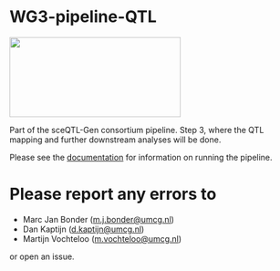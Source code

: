 # WG3-pipeline-QTL
<img src="https://user-images.githubusercontent.com/44268007/89252548-35b96f80-d659-11ea-97e9-4b4176df5f08.png" width="300" height="140" />

Part of the sceQTL-Gen consortium pipeline. Step 3, where the QTL mapping and further downstream analyses will be done.

Please see the [documentation](https://github.com/sc-eQTLgen-consortium/WG3-pipeline-QTL/wiki) for information on running the pipeline.

# Please report any errors to

-   Marc Jan Bonder ([m.j.bonder\@umcg.nl](mailto:m.j.bonder@umcg.nl))
-   Dan Kaptijn ([d.kaptijn\@umcg.nl](mailto:d.kaptijn@umcg.nl))
-   Martijn Vochteloo ([m.vochteloo\@umcg.nl](mailto:m.vochteloo@umcg.nl))

or open an issue.